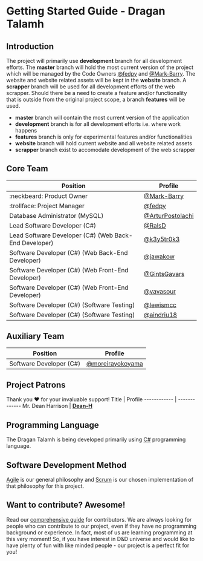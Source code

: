 # Getting Started Guide - Dragan Talamh

## Introduction
The project will primarily use **development** branch for all development efforts. The **master** branch will hold the most current version of the project which will be managed by the Code Owners [@fedpy](https://github.com/fedpy/) and [@Mark-Barry](https://github.com/Mark-Barry). The website and website related assets will be kept in the **website** branch. A **scrapper** branch will be used for all development efforts of the web scrapper. Should there be a need to create a feature and/or functionality that is outside from the original project scope, a branch **features** will be used.

- **master** branch will contain the most current version of the application
- **development** branch is for all development efforts i.e. where work happens
- **features** branch is only for experimental features and/or functionalities
- **website** branch will hold current website and all website related assets
- **scrapper** branch exist to accomodate development of the web scrapper

## Core Team
Position | Profile
------------ | -------------
:neckbeard: Product Owner | [@Mark-Barry](https://github.com/Mark-Barry)
:trollface: Project Manager | [@fedpy](https://github.com/fedpy)
Database Administrator (MySQL) | [@ArturPostolachi](https://github.com/ArturPostolachi)
Lead Software Developer (C#) | [@RalsD](https://github.com/RalsD)
Lead Software Developer (C#) (Web Back-End Developer) | [@k3y5tr0k3](https://github.com/k3y5tr0k3)
Software Developer (C#) (Web Back-End Developer) | [@jawakow](https://github.com/jawakow)
Software Developer (C#) (Web Front-End Developer) | [@GintsGavars](https://github.com/GintsGavars)
Software Developer (C#) (Web Front-End Developer) | [@vavasour](https://github.com/vavasour)
Software Developer (C#) (Software Testing) | [@lewismcc](https://github.com/lewismcc)
Software Developer (C#) (Software Testing) | [@aindriu18](https://github.com/aindriu18)

## Auxiliary Team
Position | Profile
------------ | -------------
Software Developer (C#) | [@moreirayokoyama](https://github.com/moreirayokoyama)

## Project Patrons
Thank you :heart: for your invaluable support!
Title | Profile
------------ | -------------
Mr. Dean Harrison | [**Dean-H**](https://github.com/Dean-H)


## Programming Language
The Dragan Talamh is being developed primarily using [C#](https://docs.microsoft.com/en-us/dotnet/csharp/getting-started/) programming language.

## Software Development Method
[Agile](https://agilemanifesto.org/) is our general philosophy and [Scrum](http://www.scrummanifesto.org/) is our chosen implementation of that philosophy for this project.

## Want to contribute? Awesome!
Read our [comprehensive guide](https://github.com/fedpy/DraganTalamh/blob/master/docs/CONTRIBUTING.md) for contributors. We are always looking for people who can contribute to our project, even if they have no programming background or experience. In fact, most of us are learning programming at this very moment! So, if you have interest in D&D universe and would like to have plenty of fun with like minded people - our project is a perfect fit for you!
